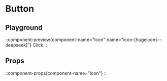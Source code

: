 # Button

## Playground

::component-preview{component-name="Icon" name="icon-[hugeicons--deepseek]"}
Click
::

## Props

::component-props{component-name="Icon"}
::
